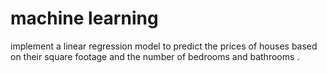 ﻿#  machine learning 
 implement a linear regression model to predict the prices of houses based on their square footage and the number of bedrooms and bathrooms . 
